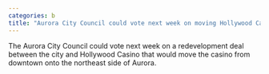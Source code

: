 ```yaml
---
categories: b
title: "Aurora City Council could vote next week on moving Hollywood Casino out of downtown "
---
```

The Aurora City Council could vote next week on a redevelopment deal between the city and Hollywood Casino that would move the casino from downtown onto the northeast side of Aurora.